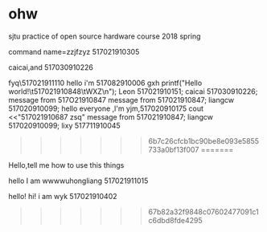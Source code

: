 # ohw
sjtu practice of open source hardware course 2018 spring

command
name=zzjfzyz
517021910305


caicai,and 517030910226


fyq\517021911110
hello  i'm 517082910006 gxh
printf("Hello world!\t517021910848\tWXZ\n");
Leon 517021910151;
caicai 517030910226;
message from 517O21910847
message from 517021910847;
liangcw 517020910099;
hello everyone ,l'm yjm,517020910175
cout <<"517021910687 zsq"
message from 517021910847;
liangcw 517020910099;
lixy 517711910045
>>>>>>> 6b7c26cfcb1bc90be8e093e5855733a0bf13f007
=======

Hello,tell me how to use this things


hello I am wwwwuhongliang 517021911015


hello!
hi! i am wyk 517021910402
>>>>>>> 67b82a32f9848c07602477091c1c6dbd8fde4295
